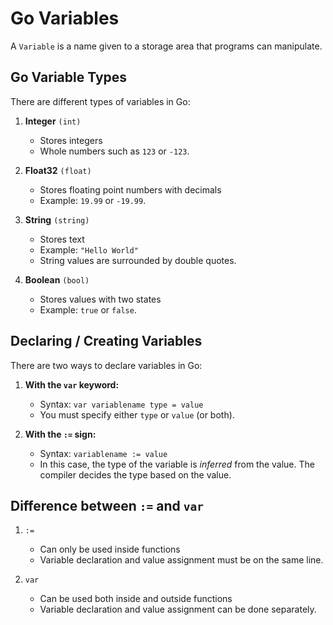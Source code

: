 # Go Variables

A `Variable` is a name given to a storage area that programs can manipulate.

## Go Variable Types

There are different types of variables in Go:

1. **Integer** `(int)`
   - Stores integers
   - Whole numbers such as `123` or `-123`.

2. **Float32** `(float)`
   - Stores floating point numbers with decimals
   - Example: `19.99` or `-19.99`.

3. **String** `(string)`
   - Stores text
   - Example: `"Hello World"`
   - String values are surrounded by double quotes.

4. **Boolean** `(bool)`
   - Stores values with two states
   - Example: `true` or `false`.

## Declaring / Creating Variables

There are two ways to declare variables in Go:

1. **With the `var` keyword:**
   - Syntax: `var variablename type = value`
   - You must specify either `type` or `value` (or both).

2. **With the `:=` sign:**
   - Syntax: `variablename := value`
   - In this case, the type of the variable is *inferred* from the value. The compiler decides the type based on the value.

## Difference between `:=` and `var`

1. `:=`
   - Can only be used inside functions
   - Variable declaration and value assignment must be on the same line.

2. `var`
   - Can be used both inside and outside functions
   - Variable declaration and value assignment can be done separately.
